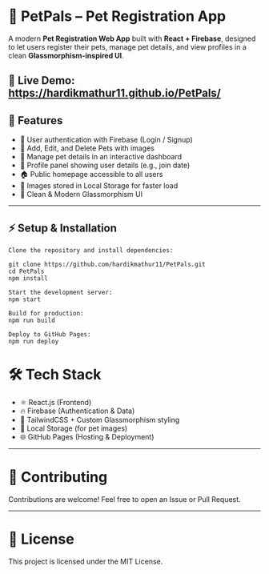 # 🐾 PetPals – Pet Registration App  

A modern **Pet Registration Web App** built with **React + Firebase**, designed to let users register their pets, manage pet details, and view profiles in a clean **Glassmorphism-inspired UI**.  

🔗 Live Demo: https://hardikmathur11.github.io/PetPals/
---

## 🚀 Features  

- 🔑 User authentication with Firebase (Login / Signup)  
- 🐶 Add, Edit, and Delete Pets with images  
- 📅 Manage pet details in an interactive dashboard  
- 👤 Profile panel showing user details (e.g., join date)  
- 🏠 Public homepage accessible to all users  
- 💾 Images stored in Local Storage for faster load  
- 🎨 Clean & Modern Glassmorphism UI  

---

## ⚡ Setup & Installation  
```
Clone the repository and install dependencies:  

git clone https://github.com/hardikmathur11/PetPals.git
cd PetPals
npm install

Start the development server:
npm start

Build for production:
npm run build

Deploy to GitHub Pages:
npm run deploy
```

# 🛠 Tech Stack
- ⚛️ React.js (Frontend)
- 🔥 Firebase (Authentication & Data)
- 🎨 TailwindCSS + Custom Glassmorphism styling
- 💾 Local Storage (for pet images)
- 🌐 GitHub Pages (Hosting & Deployment)

---

# 🤝 Contributing
 Contributions are welcome! Feel free to open an Issue or Pull Request.

---

# 📜 License
This project is licensed under the MIT License.

